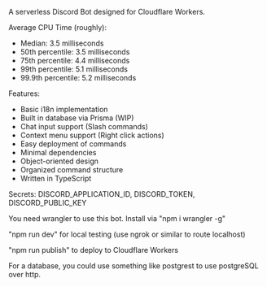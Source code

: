 A serverless Discord Bot designed for Cloudflare Workers.

Average CPU Time (roughly):
- Median: 3.5 milliseconds
- 50th percentile: 3.5 milliseconds
- 75th percentile: 4.4 milliseconds
- 99th percentile: 5.1 milliseconds
- 99.9th percentile: 5.2 milliseconds

Features:
- Basic i18n implementation
- Built in database via Prisma (WIP)
- Chat input support (Slash commands)
- Context menu support (Right click actions)
- Easy deployment of commands
- Minimal dependencies
- Object-oriented design
- Organized command structure
- Written in TypeScript

Secrets: DISCORD_APPLICATION_ID, DISCORD_TOKEN, DISCORD_PUBLIC_KEY

You need wrangler to use this bot. Install via "npm i wrangler -g"

"npm run dev" for local testing (use ngrok or similar to route localhost)

"npm run publish" to deploy to Cloudflare Workers

For a database, you could use something like postgrest to use postgreSQL over http.